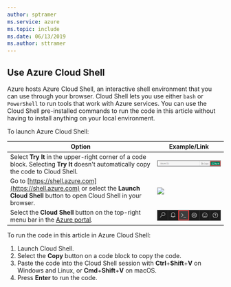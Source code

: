 ```yaml
---
author: sptramer
ms.service: azure
ms.topic: include
ms.date: 06/13/2019
ms.author: sttramer
---
```


## Use Azure Cloud Shell

Azure hosts Azure Cloud Shell, an interactive shell environment that you can use through your browser. Cloud Shell lets you use either `bash` or `PowerShell` to run tools that work with Azure services. You can use the Cloud Shell pre-installed commands to run the code in this article without having to install anything on your local environment.

To launch Azure Cloud Shell:

| Option | Example/Link |
|-----------------------------------------------|---|
| Select **Try It** in the upper-right corner of a code block. Selecting **Try It** doesn't automatically copy the code to Cloud Shell. | ![Example of Try It for Azure Cloud Shell](./media/cloud-shell-try-it/cli-try-it.png) |
| Go to [https://shell.azure.com](https://shell.azure.com) or select the **Launch Cloud Shell** button to open Cloud Shell in your browser. | <a href="https://shell.azure.com" title="Launch Azure Cloud Shell"><img src="https://docs.microsoft.com/azure/includes/media/cloud-shell-try-it/launchcloudshell.png" /></a> |
| Select the **Cloud Shell** button on the top-right menu bar in the [Azure portal](https://portal.azure.com). | ![Cloud Shell button in the Azure portal](./media/cloud-shell-try-it/cloud-shell-menu.png) |

To run the code in this article in Azure Cloud Shell:

1. Launch Cloud Shell.
1. Select the **Copy** button on a code block to copy the code. 
1. Paste the code into the Cloud Shell session with **Ctrl**+**Shift**+**V** on Windows and Linux, or **Cmd**+**Shift**+**V** on macOS. 
1. Press **Enter** to run the code.

